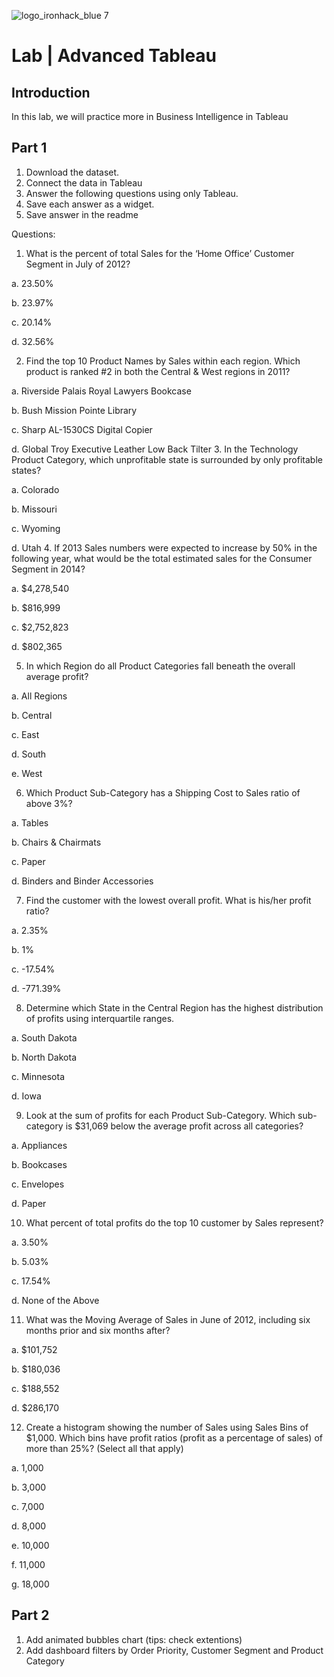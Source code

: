 ![logo_ironhack_blue 7](https://user-images.githubusercontent.com/23629340/40541063-a07a0a8a-601a-11e8-91b5-2f13e4e6b441.png)

# Lab | Advanced Tableau

## Introduction

In this lab, we will practice more in Business Intelligence in Tableau



## Part 1

1. Download the dataset.
2. Connect the data in Tableau
3. Answer the following questions using only Tableau. 
4. Save each answer as a widget. 
5. Save answer in the readme

Questions:
1. What is the percent of total Sales for the ‘Home Office’ Customer Segment in July of 2012?

a. 23.50%

b. 23.97%

c. 20.14%

d. 32.56%

2. Find the top 10 Product Names by Sales within each region. Which product is ranked #2 in both the Central
& West regions in 2011?

a. Riverside Palais Royal Lawyers Bookcase

b. Bush Mission Pointe Library

c. Sharp AL-1530CS Digital Copier

d. Global Troy Executive Leather Low Back Tilter
3. In the Technology Product Category, which unprofitable state is surrounded by only profitable states?

a. Colorado

b. Missouri

c. Wyoming

d. Utah
4. If 2013 Sales numbers were expected to increase by 50% in the following year, what would be the total
estimated sales for the Consumer Segment in 2014?

a. $4,278,540

b. $816,999

c. $2,752,823

d. $802,365

5. In which Region do all Product Categories fall beneath the overall average profit?

a. All Regions

b. Central

c. East

d. South

e. West

6. Which Product Sub-Category has a Shipping Cost to Sales ratio of above 3%?

a. Tables

b. Chairs & Chairmats

c. Paper

d. Binders and Binder Accessories

7. Find the customer with the lowest overall profit. What is his/her profit ratio?

a. 2.35%

b. 1%

c. -17.54%

d. -771.39%

8. Determine which State in the Central Region has the highest distribution of profits using interquartile
ranges.

a. South Dakota

b. North Dakota

c. Minnesota

d. Iowa

9. Look at the sum of profits for each Product Sub-Category. Which sub-category is $31,069 below the
average profit across all categories?

a. Appliances

b. Bookcases

c. Envelopes

d. Paper

10. What percent of total profits do the top 10 customer by Sales represent?

a. 3.50%

b. 5.03%

c. 17.54%

d. None of the Above

11. What was the Moving Average of Sales in June of 2012, including six months prior and six months after?

a. $101,752

b. $180,036

c. $188,552

d. $286,170

12. Create a histogram showing the number of Sales using Sales Bins of $1,000. Which bins have profit ratios
(profit as a percentage of sales) of more than 25%? (Select all that apply)

a. 1,000

b. 3,000

c. 7,000

d. 8,000

e. 10,000

f. 11,000

g. 18,000


## Part 2
1. Add animated bubbles chart (tips: check extentions)
2. Add dashboard filters by Order Priority, Customer Segment and Product Category
